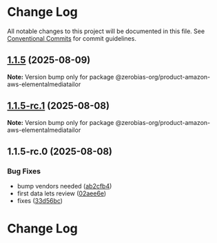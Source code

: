# Change Log

All notable changes to this project will be documented in this file.
See [Conventional Commits](https://conventionalcommits.org) for commit guidelines.

## [1.1.5](https://github.com/zerobias-org/product/compare/@zerobias-org/product-amazon-aws-elementalmediatailor@1.1.5-rc.1...@zerobias-org/product-amazon-aws-elementalmediatailor@1.1.5) (2025-08-09)

**Note:** Version bump only for package @zerobias-org/product-amazon-aws-elementalmediatailor





## [1.1.5-rc.1](https://github.com/zerobias-org/product/compare/@zerobias-org/product-amazon-aws-elementalmediatailor@1.1.5-rc.0...@zerobias-org/product-amazon-aws-elementalmediatailor@1.1.5-rc.1) (2025-08-08)

**Note:** Version bump only for package @zerobias-org/product-amazon-aws-elementalmediatailor





## 1.1.5-rc.0 (2025-08-08)


### Bug Fixes

* bump vendors needed ([ab2cfb4](https://github.com/zerobias-org/product/commit/ab2cfb4a9cf2e3008e08b068f98011fec096c932))
* first data lets review ([02aee6e](https://github.com/zerobias-org/product/commit/02aee6e8c4f11675de7c63a00f4c8254a67a4dd7))
* fixes ([33d56bc](https://github.com/zerobias-org/product/commit/33d56bcaedf3fa5e3939a33c0fb57eda53539d05))





# Change Log
